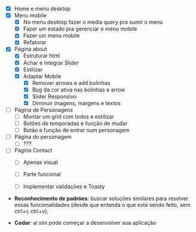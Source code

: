 - [x] Home e menu desktop
- [x] Menu mobile
  - [x] No menu desktop fazer o media query pra sumir o menu
  - [x] Fazer um estado pra gerenciar o menu mobile
  - [x] Fazer um menu mobile 
  - [x] Refatorar
- [x] Página about
  - [x] Estruturar html
  - [x] Achar e integrar Slider
  - [x] Estilizar
  - [x] Adaptar Mobile
    - [x] Remover arrows e add bolinhas
    - [x] Bug da cor ativa nas bolinhas e arrow
    - [x] Slider Responsivo
    - [x] Diminuir imagens, margens e textos
- [ ] Página de Personagens
  - [ ] Montar um grid com todos e estilizar
  - [ ] Botões de temporadas e função de mudar
  - [ ] Botão e função de entrar num personagem
- [ ] Página do personagem
  - [ ] ???
- [ ] Página Contact
  - [ ] Apenas visual
  - [ ] Parte funcional
  - [ ] Implementar validações e Toasty


- **Reconhecimento de padrões**: buscar soluções similares para resolver essas funcionalidades (desde que entenda o que está sendo feito, sem ctrl+c ctrl+v);

- **Codar**: aí sim pode começar a desenvolver sua aplicação